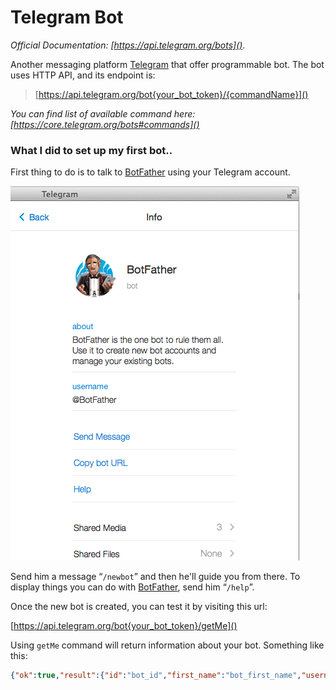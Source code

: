 # Telegram Bot

*Official Documentation: [https://api.telegram.org/bots]()*.

Another messaging platform [Telegram](https://telegram.org) that offer programmable bot. The bot uses HTTP API, and its endpoint is:

>[https://api.telegram.org/bot{your_bot_token}/{commandName}]()

*You can find list of available command here: [https://core.telegram.org/bots#commands]()*

### What I did to set up my first bot..
First thing to do is to talk to [BotFather](https://telegram.me/botfather) using your Telegram account.

![BotFather](../images/botfather.png)

Send him a message “`/newbot`” and then he'll guide you from there. To display things you can do with [BotFather](https://telegram.me/botfather), send him “`/help`”.

Once the new bot is created, you can test it by visiting this url:

[https://api.telegram.org/bot{your_bot_token}/getMe]()

Using `getMe` command will return information about your bot. Something like this:

```json
{"ok":true,"result":{"id":"bot_id","first_name":"bot_first_name","username":"bot_username"}}
```